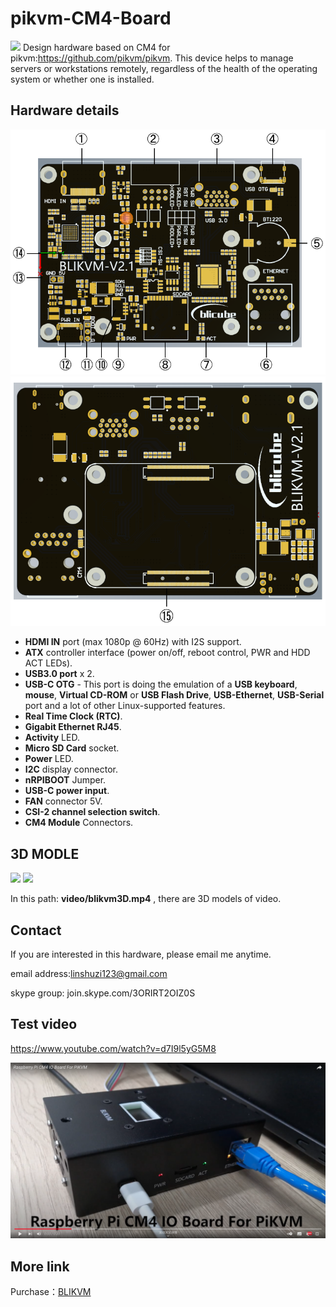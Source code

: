 # pikvm-CM4-Board
![](/images/physical_img/blikvm8.jpg)
Design hardware based on CM4 for pikvm:https://github.com/pikvm/pikvm.
This device helps to manage servers or workstations remotely, regardless of the health of the operating system or whether one is installed. 
## Hardware details
![](/images/pcb_img/PCB-A-seq.png)
![](/images/pcb_img/PCB-B-seq.png)
* **HDMI IN** port (max 1080p @ 60Hz) with I2S support. 
* **ATX** controller interface (power on/off, reboot control, PWR and HDD ACT LEDs). 
* **USB3.0 port**  x 2. 
* **USB-C OTG** - This port is doing the emulation of a **USB keyboard**, **mouse**, **Virtual CD-ROM** or **USB Flash Drive**, **USB-Ethernet**, **USB-Serial** port and a lot of other Linux-supported features.    
* **Real Time Clock (RTC)**. 
* **Gigabit Ethernet RJ45**. 
* **Activity** LED.    
* **Micro SD Card** socket. 
* **Power** LED. 
* **I2C** display connector. 
* **nRPIBOOT** Jumper. 
* **USB-C power input**.  
* **FAN** connector 5V. 
* **CSI-2 channel selection switch**. 
* **CM4 Module** Connectors. 

## 3D MODLE
![](/images/pcb_img/kvm-1.jpg)
![](/images/pcb_img/kvm-2.jpg)

In this path: **video/blikvm3D.mp4** , there are 3D models of video.
## Contact
If you are interested in this hardware, please email me anytime.

email address:linshuzi123@gmail.com

skype group: join.skype.com/3ORIRT2OIZ0S

## Test video
https://www.youtube.com/watch?v=d7I9l5yG5M8

![](/images/test_img/figure1.png)


## More link
Purchase：<a href="https://www.aliexpress.com/item/1005003262886521.html?spm=a2g0o.store_pc_allProduct.8148356.5.39cd62bejpZaWF" target="_blank">BLIKVM</a>

